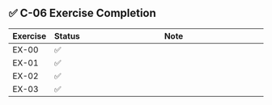 ## ✅ C-06 Exercise Completion

| Exercise  | Status | Note |
| ----- | - | - |
| EX-00 | ✅ | <img width="441" height="1">|
| EX-01 | ✅ | |
| EX-02 | ✅ | |
| EX-03 | ✅ | |